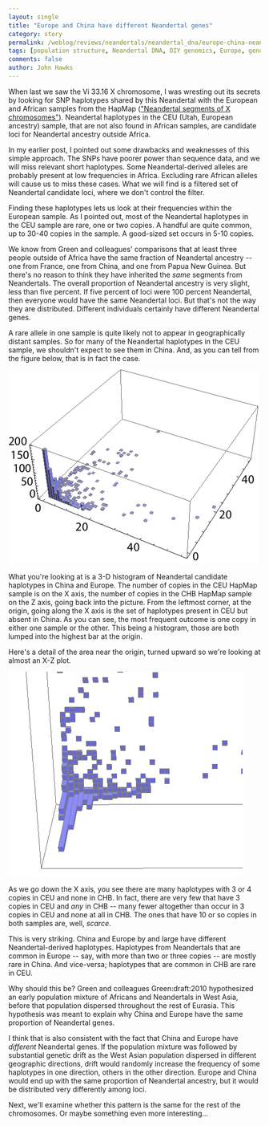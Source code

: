 ```yaml
---
layout: single 
title: "Europe and China have different Neandertal genes" 
category: story
permalink: /weblog/reviews/neandertals/neandertal_dna/europe-china-neandertal-comparisons-2011.html
tags: [population structure, Neandertal DNA, DIY genomics, Europe, genomics, China] 
comments: false 
author: John Hawks 
---
```


When last we saw the Vi 33.16 X chromosome, I was wresting out its secrets by looking for SNP haplotypes shared by this Neandertal with the European and African samples from the HapMap (<a href="http://johnhawks.net/weblog/reviews/neandertals/neandertal_dna/neandertal-genes-x-chromosome-hapmap-2011.html">"Neandertal segments of X chromosomes"</a>). Neandertal haplotypes in the CEU (Utah, European ancestry) sample, that are not also found in African samples, are candidate loci for Neandertal ancestry outside Africa.

In my earlier post, I pointed out some drawbacks and weaknesses of this simple approach. The SNPs have poorer power than sequence data, and we will miss relevant short haplotypes. Some Neandertal-derived alleles are probably present at low frequencies in Africa. Excluding rare African alleles will cause us to miss these cases. What we will find is a filtered set of Neandertal candidate loci, where we don't control the filter. 

Finding these haplotypes lets us look at their frequencies within the European sample. As I pointed out, most of the Neandertal haplotypes in the CEU sample are rare, one or two copies. A handful are quite common, up to 30-40 copies in the sample. A good-sized set occurs in 5-10 copies. 

We know from Green and colleagues' comparisons that at least three people outside of Africa have the same fraction of Neandertal ancestry -- one from France, one from China, and one from Papua New Guinea. But there's no reason to think they have inherited the <i>same</i> segments from Neandertals. The overall proportion of Neandertal ancestry is very slight, less than five percent. If five percent of loci were 100 percent Neandertal, then everyone would have the same Neandertal loci. But that's not the way they are distributed. Different individuals certainly have different Neandertal genes. 

A rare allele in one sample is quite likely not to appear in geographically distant samples. So for many of the Neandertal haplotypes in the CEU sample, we shouldn't expect to see them in China. And, as you can tell from the figure below, that is in fact the case. 

<div class="middle-picture">
<img src="/graphics/europe-china-neandertal-x-comp.png" alt="Europe-China Neandertal X chromosome comparison" width="500" height="387" />
</div>

What you're looking at is a 3-D histogram of Neandertal candidate haplotypes in China and Europe. The number of copies in the CEU HapMap sample is on the X axis, the number of copies in the CHB HapMap sample on the Z axis, going back into the picture. From the leftmost corner, at the origin, going along the X axis is the set of haplotypes present in CEU but absent in China. As you can see, the most frequent outcome is one copy in either one sample or the other. This being a histogram, those are both lumped into the highest bar at the origin.

Here's a detail of the area near the origin, turned upward so we're looking at almost an X-Z plot. 

<div class="middle-picture">
<img src="/graphics/europe-china-neandertal-x-origin-detail-2011.png" alt="Europe-China Neandertal X chromosome comparison" width="468" height="408" />
</div>


As we go down the X axis, you see there are many haplotypes with 3 or 4 copies in CEU and none in CHB. In fact, there are very few that have 3 copies in CEU and <i>any</i> in CHB -- many fewer altogether than occur in 3 copies in CEU and none at all in CHB. The ones that have 10 or so copies in both samples are, well, <i>scarce</i>. 

This is very striking. China and Europe by and large have different Neandertal-derived haplotypes. Haplotypes from Neandertals that are common in Europe -- say, with more than two or three copies -- are mostly rare in China. And vice-versa; haplotypes that are common in CHB are rare in CEU. 

Why should this be? Green and colleagues <bib>Green:draft:2010</bib> hypothesized an early population mixture of Africans and Neandertals in West Asia, before that population dispersed throughout the rest of Eurasia. This hypothesis was meant to explain why China and Europe have the same proportion of Neandertal genes. 

I think that is also consistent with the fact that China and Europe have <i>different</i> Neandertal genes. If the population mixture was followed by substantial genetic drift as the West Asian population dispersed in different geographic directions, drift would randomly increase the frequency of some haplotypes in one direction, others in the other direction. Europe and China would end up with the same proportion of Neandertal ancestry, but it would be distributed very differently among loci.

Next, we'll examine whether this pattern is the same for the rest of the chromosomes. Or maybe something even more interesting...



